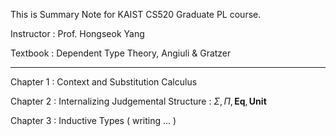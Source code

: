 This is Summary Note for KAIST CS520 Graduate PL course. 

Instructor : Prof. Hongseok Yang

Textbook : Dependent Type Theory, Angiuli & Gratzer

---

Chapter 1 : Context and Substitution Calculus 

Chapter 2 : Internalizing Judgemental Structure : $\Sigma, \Pi, \mathbf{Eq}, \mathbf{Unit}$ 

Chapter 3 : Inductive Types ( writing ... )
